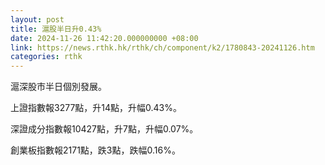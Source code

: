 ```yaml
---
layout: post
title: 滬股半日升0.43%
date: 2024-11-26 11:42:20.000000000 +08:00
link: https://news.rthk.hk/rthk/ch/component/k2/1780843-20241126.htm
categories: rthk
---
```


滬深股市半日個別發展。

上證指數報3277點，升14點，升幅0.43%。

深證成分指數報10427點，升7點，升幅0.07%。

創業板指數報2171點，跌3點，跌幅0.16%。
